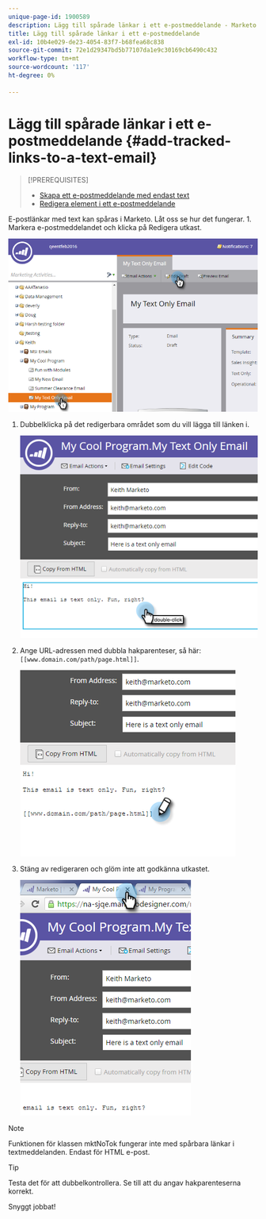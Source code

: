 ```yaml
---
unique-page-id: 1900589
description: Lägg till spårade länkar i ett e-postmeddelande - Marketo Docs - produktdokumentation
title: Lägg till spårade länkar i ett e-postmeddelande
exl-id: 10b4e029-de23-4054-83f7-b68fea68c838
source-git-commit: 72e1d29347bd5b77107da1e9c30169cb6490c432
workflow-type: tm+mt
source-wordcount: '117'
ht-degree: 0%

---
```


# Lägg till spårade länkar i ett e-postmeddelande {#add-tracked-links-to-a-text-email}

>[!PREREQUISITES]
>
>* [Skapa ett e-postmeddelande med endast text](/help/marketo/product-docs/email-marketing/general/creating-an-email/create-a-text-only-email.md)
>* [Redigera element i ett e-postmeddelande](/help/marketo/product-docs/email-marketing/general/email-editor-2/edit-elements-in-an-email.md)


E-postlänkar med text kan spåras i Marketo. Låt oss se hur det fungerar. 1. Markera e-postmeddelandet och klicka på Redigera utkast.

![](assets/one-9.png)

1. Dubbelklicka på det redigerbara området som du vill lägga till länken i.

   ![](assets/two-8.png)

1. Ange URL-adressen med dubbla hakparenteser, så här: `[[www.domain.com/path/page.html]]`.

   ![](assets/three-8.png)

1. Stäng av redigeraren och glöm inte att godkänna utkastet.

   ![](assets/four-6.png)

>[!NOTE]
>
>Funktionen för klassen mktNoTok fungerar inte med spårbara länkar i textmeddelanden. Endast för HTML e-post.

>[!TIP]
>
>Testa det för att dubbelkontrollera. Se till att du angav hakparenteserna korrekt.

Snyggt jobbat!
